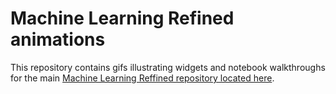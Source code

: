 # Machine Learning Refined animations

This repository contains gifs illustrating widgets and notebook walkthroughs for the main [Machine Learning Reffined repository located here](https://github.com/neonwatty/machine-learning-refined).
